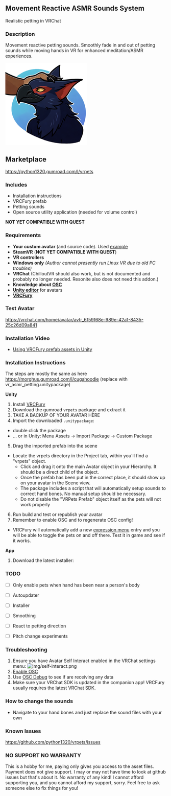 ## Movement Reactive ASMR Sounds System

Realistic petting in VRChat

### Description

Movement reactive petting sounds. Smoothly fade in and out of petting sounds while moving hands in VR for enhanced meditation/ASMR experiences.

![petting demo](docs/teaser.png)

## Marketplace

https://python1320.gumroad.com/l/vrpets

### Includes
 
 - Installation instructions
 - VRCFury prefab
 - Petting sounds
 - Open source utility application (needed for volume control)

**NOT YET COMPATIBLE WITH QUEST**

### Requirements

 - **Your custom avatar** (and source code). Used [example](https://drive.google.com/drive/folders/1ekIiFBnzJNhH2a6wwYLo2s5G-VuUlIY5)
 - **SteamVR** (**NOT YET COMPATIBLE WITH QUEST**)
 - **VR controllers**
 - **Windows only** *(Author cannot presently run Linux VR due to old PC troubles)*
 - **VRChat** (ChilloutVR should also work, but is not documented and probably no longer needed. Resonite also does not need this addon.)
 - **Knowledge about [OSC](https://docs.vrchat.com/docs/osc-overview)**
 - **[Unity editor](https://creators.vrchat.com/sdk/current-unity-version/)** for avatars 
 - **[VRCFury](https://vrcfury.com/getting-started)**

### Test Avatar

https://vrchat.com/home/avatar/avtr_6f59f68e-989e-42a1-8435-25c26d09a841

### Installation Video

 - [Using VRCFury prefab assets in Unity](https://www.youtube.com/watch?v=QDvzfLa82yI)

### Installation Instructions

The steps are mostly the same as here https://morghus.gumroad.com/l/cugahoodie (replace with vr_asmr_petting.unitypackage)

**Unity**

 1. Install [VRCFury](https://vrcfury.com/getting-started)
 2. Download the gumroad `vrpets` package and extract it
 3. TAKE A BACKUP OF YOUR AVATAR HERE
 4. Import the downloaded `.unitypackage`: 
   - double click the package
   - ... or in Unity: Menu Assets -> Import Package -> Custom Package
 5. Drag the imported prefab into the scene
   - Locate the vrpets directory in the Project tab, within you'll find a "vrpets" object. 
      - Click and drag it onto the main Avatar object in your Hierarchy. It should be a direct child of the object.
	  - Once the prefab has been put in the correct place, it should show up on your avatar in the Scene view.
	  - The package includes a script that will automatically setup sounds to correct hand bones. No manual setup should be necessary.
      - Do not disable the "VRPets Prefab" object itself as the pets will not work properly
 6. Run build and test or republish your avatar
 7. Remember to enable OSC and to regenerate OSC config!

  - VRCFury will automatically add a new [expression menu](https://docs.vrchat.com/docs/action-menu#expression-menu) entry and you will be able to toggle the pets on and off there. Test it in game and see if it works. 

**App**
 1. Download the latest installer: 


### TODO

 - [ ] Only enable pets when hand has been near a person's body
 - [ ] Autoupdater
 - [ ] Installer
 - [ ] Smoothing
 - [ ] React to petting direction
 - [ ] Pitch change experiments


### Troubleshooting

 1. Ensure you have Avatar Self Interact enabled in the VRChat settings menu: ![img/self-interact.png](img/self-interact.png)
 2. [Enable OSC](https://docs.vrchat.com/docs/osc-overview#enabling-it)
 3. Use [OSC Debug](https://docs.vrchat.com/docs/osc-debugging) to see if are receiving any data
 4. Make sure your VRChat SDK is updated in the companion app! VRCFury usually requires the latest VRChat SDK.

### How to change the sounds

 - Navigate to your hand bones and just replace the sound files with your own

### Known Issues

https://github.com/python1320/vrpets/issues

### NO SUPPORT NO WARRANTY

This is a hobby for me, paying only gives you access to the asset files. Payment does not give support. I may or may not have time to look at github issues but that's about it.
No warranty of any kind!
I cannot afford supporting you, and you cannot afford my support, sorry. Feel free to ask someone else to fix things for you!